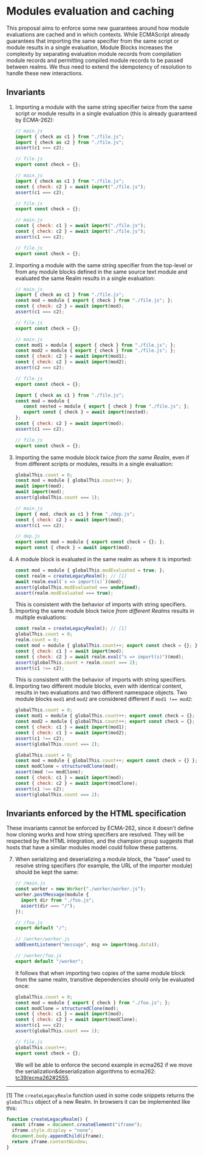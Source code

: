 # Modules evaluation and caching

This proposal aims to enforce some new guarantees around how module evaluations are cached and in which contexts. While ECMAScript already guarantees that importing the same specifier from the same script or module results in a single evaluation, Module Blocks increases the complexity by separating evaluation module records from compilation module records and permitting compiled module records to be passed between realms. We thus need to extend the idempotency of resolution to handle these new interactions.

## Invariants

1. Importing a module with the same string specifier twice from the same script or module results in a single evaluation (this is already guaranteed by ECMA-262):
   ```js
   // main.js
   import { check as c1 } from "./file.js";
   import { check as c2 } from "./file.js";
   assert(c1 === c2);

   // file.js
   export const check = {};
   ```
   ```js
   // main.js
   import { check as c1 } from "./file.js";
   const { check: c2 } = await import("./file.js");
   assert(c1 === c2);
   
   // file.js
   export const check = {};
   ```
   ```js
   // main.js
   const { check: c1 } = await import("./file.js");
   const { check: c2 } = await import("./file.js");
   assert(c1 === c2);
   
   // file.js
   export const check = {};
   ```
2. Importing a module with the same string specifier from the top-level or from any module blocks defined in the same source text module and evaluated the same Realm results in a single evaluation:
   ```js
   // main.js
   import { check as c1 } from "./file.js";
   const mod = module { export { check } from "./file.js"; };
   const { check: c2 } = await import(mod);
   assert(c1 === c2);

   // file.js
   export const check = {};
   ```
   ```js
   // main.js
   const mod1 = module { export { check } from "./file.js"; };
   const mod2 = module { export { check } from "./file.js"; };
   const { check: c2 } = await import(mod1);
   const { check: c2 } = await import(mod2);
   assert(c2 === c2);

   // file.js
   export const check = {};
   ```
   ```js
   import { check as c1 } from "./file.js";
   const mod = module {
      const nested = module { export { check } from "./file.js"; };
      export const { check } = await import(nested);
   };
   const { check: c2 } = await import(mod);
   assert(c1 === c2);

   // file.js
   export const check = {};
   ```
3. Importing the same module block twice _from the same Realm_, even if from different scripts or modules, results in a single evaluation:
   ```js
   globalThis.count = 0;
   const mod = module { globalThis.count++; };
   await import(mod);
   await import(mod);
   assert(globalThis.count === 1);
   ```
   ```js
   // main.js
   import { mod, check as c1 } from "./dep.js";
   const { check: c2 } = await import(mod);
   assert(c1 === c2);

   // dep.js
   export const mod = module { export const check = {}; };
   export const { check } = await import(mod);
   ```
4. A module block is evaluated in the same realm as where it is imported:
   ```js
   const mod = module { globalThis.modEvaluated = true; };
   const realm = createLegacyRealm(); // [1]
   await realm.eval(`s => import(s)`)(mod);
   assert(globalThis.modEvaluated === undefined);
   assert(realm.modEvaluated === true);
   ```
   This is consistent with the behavior of imports with string specifiers.
5. Importing the same module block twice _from different Realms_ results in multiple evaluations:
   ```js
   const realm = createLegacyRealm(); // [1]
   globalThis.count = 0;
   realm.count = 0;
   const mod = module { globalThis.count++; export const check = {}; };
   const { check: c1 } = await import(mod);
   const { check: c2 } = await realm.eval("s => import(s)")(mod);
   assert(globalThis.count + realm.count === 2);
   assert(c1 !== c2);
   ```
   This is consistent with the behavior of imports with string specifiers.
6. Importing two different module blocks, even with identical content, results in two evaluations and two different namespace objects. Two module blocks `mod1` and `mod2` are considered different if `mod1 !== mod2`:
   ```js
   globalThis.count = 0;
   const mod1 = module { globalThis.count++; export const check = {}; };
   const mod2 = module { globalThis.count++; export const check = {}; };
   const { check: c1 } = await import(mod1);
   const { check: c1 } = await import(mod2);
   assert(c1 !== c2);
   assert(globalThis.count === 2);
   ```
   ```js
   globalThis.count = 0;
   const mod = module { globalThis.count++; export const check = {} };
   const modClone = structuredClone(mod);
   assert(mod !== modClone);
   const { check: c1 } = await import(mod);
   const { check: c2 } = await import(modClone);
   assert(c1 !== c2);
   assert(globalThis.count === 2);
   ```

## Invariants enforced by the HTML specification

These invariants cannot be enforced by ECMA-262, since it doesn't define how cloning works and how string specifiers are resolved. They will be respected by the HTML integration, and the champion group suggests that hosts that have a similar modules model could follow these patterns.

7. When serializing and deserializing a module block, the "base" used to resolve string specifiers (for example, the URL of the importer module) should be kept the same:
   ```js
   // /main.js
   const worker = new Worker("./worker/worker.js");
   worker.postMessage(module {
     import dir from "./foo.js";
     assert(dir === "/");
   });

   // /foo.js
   export default "/";

   // /worker/worker.js
   addEventListener("message", msg => import(msg.data));

   // /worker/foo.js
   export default "/worker";
   ```
   It follows that when importing two copies of the same module block from the same realm, transitive dependencies should only be evaluated once:
   ```js
   globalThis.count = 0;
   const mod = module { export { check } from "./foo.js"; };
   const modClone = structuredClone(mod);
   const { check: c1 } = await import(mod);
   const { check: c2 } = await import(modClone);
   assert(c1 === c2);
   assert(globalThis.count === 1);

   // file.js
   globalThis.count++;
   export const check = {};
   ```
   We will be able to enforce the second example in ecma262 if we move the serialization&deserialization algorithms to ecma262: [tc39/ecma262#2555](https://github.com/tc39/ecma262/issues/2555).

---

[1] The `createLegacyRealm` function used in some code snippets returns the `globalThis` object of a new Realm. In browsers it can be implemented like this:

```js
function createLegacyRealm() {
  const iframe = document.createElement("iframe");
  iframe.style.display = "none";
  document.body.appendChild(iframe);
  return iframe.contentWindow;
}
```